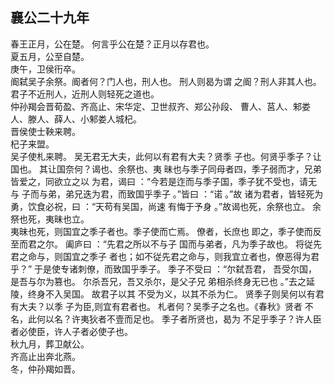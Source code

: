 ## 襄公二十九年
春王正月，公在楚。 何言乎公在楚？正月以存君也。  
夏五月，公至自楚。  
庚午，卫侯衎卒。  
阍弑吴子余祭。阍者何？门人也，刑人也。 刑人则曷为谓
之阍？刑人非其人也。 君子不近刑人，近刑人则轻死之道也。  
仲孙羯会晋荀盈、齐高止、宋华定、卫世叔齐、郑公孙段、
曹人、莒人、邾娄人、滕人、薛人、小邾娄人城杞。  
晋侯使士鞅来聘。  
杞子来盟。  
吴子使札来聘。 吴无君无大夫，此何以有君有大夫？贤季
子也。何贤乎季子？让国也。 其让国奈何？谒也、余祭也、夷
昧也与季子同母者四，季子弱而才，兄弟皆爱之，同欲立之以
为君，谒曰 ：“今若是迮而与季子国，季子犹不受也，请无与
子而与弟，弟兄迭为君，而致国乎季子 。”皆曰 ：“诺 。”故
诸为君者，皆轻死为勇，饮食必祝，曰 ：“天苟有吴国，尚速
有悔于予身 。”故谒也死，余祭也立。 余祭也死，夷昧也立。  
夷昧也死，则国宜之季子者也。季子使而亡焉。 僚者，长庶也
即之，季子使而反至而君之尔。 阖庐曰 ：“先君之所以不与子
国而与弟者，凡为季子故也。 将従先君之命与，则国宜之季子
者也；如不従先君之命与，则我宜立者也，僚恶得为君乎？”
于是使专诸刺僚，而致国乎季子。 季子不受曰 ：“尔弑吾君，
吾受尔国，是吾与尔为篡也。 尔杀吾兄，吾又杀尔，是父子兄
弟相杀终身无已也 。”去之延陵，终身不入吴国。 故君子以其
不受为义，以其不杀为仁。 贤季子则吴何以有君有大夫？以季
子为臣,则宜有君者也。 札者何？吴季子之名也。《春秋》贤者
不名，此何以名？许夷狄者不壹而足也。 季子者所贤也，曷为
不足乎季子？许人臣者必使臣，许人子者必使子也。  
秋九月，葬卫献公。  
齐高止出奔北燕。  
冬，仲孙羯如晋。  


